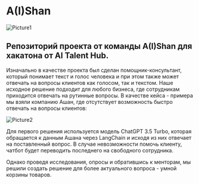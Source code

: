 # A(I)Shan
![Picture1](https://github.com/TrybinD/AIShan/assets/56271473/43527ef4-6615-4c9f-9404-8277b3d356ab)

## Репозиторий проекта от команды A(I)Shan для хакатона от AI Talent Hub. 
Изначально в качестве проекта был сделан помощник-консультант, который понимает текст и голос человека и при этом также может отвечать на вопросы клиентов как голосом, так и текстом. 
Наше исходное решение подходит для любого бизнеса, где сотрудникам приходится отвечать на рутинные вопросы. В качестве кейса - примера мы взяли компанию Ашан, где отсутствует возможность быстро отвечать на вопросы клиентов:

![Picture2](https://github.com/TrybinD/AIShan/assets/56271473/6bbeee60-de8e-4bff-b271-2b0c1beed360)

Для первого решения используется модель ChatGPT 3.5 Turbo, которая обращается к данным Ашана через LangChain и исходя из них отвечает на поставленный вопрос. В случае невозможности помочь клиенту, чатбот будет переводить последнего на свободного сотрудника.

Однако проведя исследования, опросы и обратившись к менторам, мы решили создать решение для более актуального вопроса - умной корзины товаров. 
